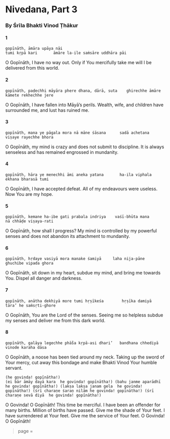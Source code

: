 # Nivedana, Part 3

### By Śrīla Bhakti Vinod Ṭhākur

#### 1

    gopīnāth, āmāra upāya nāi
    tumi kṛpā kari       āmāre la-ile saṁsāre uddhāra pāi

O Gopīnāth, I have no way out. Only if You mercifully take me will I be delivered from this world.

#### 2

    gopīnāth, paḍechhi māyāra phere dhana, dārā, suta    ghirechhe āmāre
    kāmete rekhechhe jere

O Gopīnāth, I have fallen into Māyā’s perils. Wealth, wife, and children have surrounded me, and lust has ruined me.

#### 3

    gopīnāth, mana ye pāgala mora nā māne śāsana      sadā achetana
    viṣaye rayechhe bhora

O Gopīnāth, my mind is crazy and does not submit to discipline. It is always senseless and has remained engrossed in mundanity.

#### 4

    gopīnāth, hāra ye menechhi āmi aneka yatana       ha-ila viphala
    ekhana bharasā tumi

O Gopīnāth, I have accepted defeat. All of my endeavours were useless. Now You are my hope.

#### 5

    gopīnāth, kemane ha-ibe gati prabala indriya    vaśī-bhūta mana
    nā chhāḍe viṣaya-rati

O Gopīnāth, how shall I progress? My mind is controlled by my powerful senses and does not abandon its attachment to mundanity.

#### 6

    gopīnāth, hṛdaye vasiyā mora manake śamiyā     laha nija-pāne
    ghuchibe vipada ghora

O Gopīnāth, sit down in my heart, subdue my mind, and bring me towards You. Dispel all danger and darkness.

#### 7

    gopīnāth, anātha dekhiyā more tumi hṛṣīkeśa        hṛṣīka damiyā
    tāra’ he saṁsṛti-ghore

O Gopīnāth, You are the Lord of the senses. Seeing me so helpless subdue my senses and deliver me from this dark world.

#### 8

    gopīnāth, galāya legechhe phā̐sa kṛpā-asi dhari’   bandhana chhediyā
    vinode karaha dāsa

O Gopīnāth, a noose has been tied around my neck. Taking up the sword of Your mercy, cut away this bondage and make Bhakti Vinod Your humble servant.

    (he govinda! gopīnātha!)
    (ei bār āmāy dayā kara  he govinda! gopīnātha!) (bahu janme aparādhī  he govinda! gopīnātha!) (lakṣa lakṣa janam gela  he govinda! gopīnātha!) (śrī charaṇe śaraṇ nilām he govinda! gopīnātha!) (śrī charaṇe sevā diyā  he govinda! gopīnātha!)

O Govinda! O Gopīnāth! This time be merciful. I have been an offender for many births. Million of births have passed. Give me the shade of Your feet. I have surrendered at Your feet. Give me the service of Your feet. O Govinda! O Gopīnāth!


> page = 
